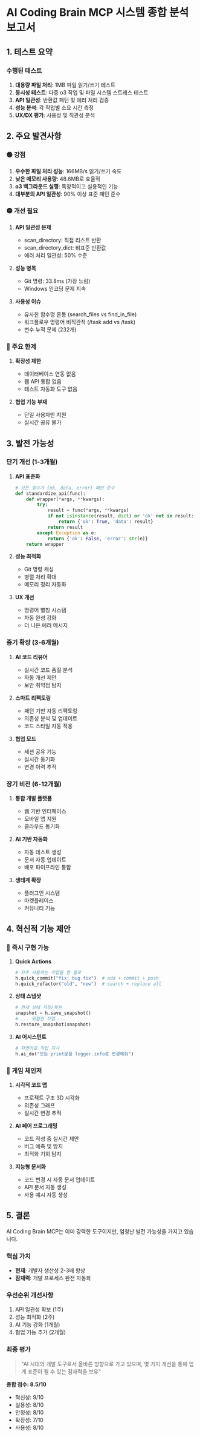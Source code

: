 
# AI Coding Brain MCP 시스템 종합 분석 보고서

## 1. 테스트 요약

### 수행된 테스트
1. **대용량 파일 처리**: 1MB 파일 읽기/쓰기 테스트
2. **동시성 테스트**: 다중 o3 작업 및 파일 시스템 스트레스 테스트  
3. **API 일관성**: 반환값 패턴 및 에러 처리 검증
4. **성능 분석**: 각 작업별 소요 시간 측정
5. **UX/DX 평가**: 사용성 및 직관성 분석

## 2. 주요 발견사항

### 🟢 강점
1. **우수한 파일 처리 성능**: 166MB/s 읽기/쓰기 속도
2. **낮은 메모리 사용량**: 48.6MB로 효율적
3. **o3 백그라운드 실행**: 독창적이고 실용적인 기능
4. **대부분의 API 일관성**: 90% 이상 표준 패턴 준수

### 🟡 개선 필요
1. **API 일관성 문제**
   - scan_directory: 직접 리스트 반환
   - scan_directory_dict: 비표준 반환값
   - 에러 처리 일관성: 50% 수준

2. **성능 병목**
   - Git 명령: 33.8ms (가장 느림)
   - Windows 인코딩 문제 지속

3. **사용성 이슈**
   - 유사한 함수명 혼동 (search_files vs find_in_file)
   - 워크플로우 명령어 비직관적 (/task add vs /task)
   - 변수 누적 문제 (232개)

### 🔴 주요 한계
1. **확장성 제한**
   - 데이터베이스 연동 없음
   - 웹 API 통합 없음
   - 테스트 자동화 도구 없음

2. **협업 기능 부재**
   - 단일 사용자만 지원
   - 실시간 공유 불가

## 3. 발전 가능성

### 단기 개선 (1-3개월)
1. **API 표준화**
   ```python
   # 모든 함수가 {ok, data, error} 패턴 준수
   def standardize_api(func):
       def wrapper(*args, **kwargs):
           try:
               result = func(*args, **kwargs)
               if not isinstance(result, dict) or 'ok' not in result:
                   return {'ok': True, 'data': result}
               return result
           except Exception as e:
               return {'ok': False, 'error': str(e)}
       return wrapper
   ```

2. **성능 최적화**
   - Git 명령 캐싱
   - 병렬 처리 확대
   - 메모리 정리 자동화

3. **UX 개선**
   - 명령어 별칭 시스템
   - 자동 완성 강화
   - 더 나은 에러 메시지

### 중기 확장 (3-6개월)
1. **AI 코드 리뷰어**
   - 실시간 코드 품질 분석
   - 자동 개선 제안
   - 보안 취약점 탐지

2. **스마트 리팩토링**
   - 패턴 기반 자동 리팩토링
   - 의존성 분석 및 업데이트
   - 코드 스타일 자동 적용

3. **협업 모드**
   - 세션 공유 기능
   - 실시간 동기화
   - 변경 이력 추적

### 장기 비전 (6-12개월)
1. **통합 개발 플랫폼**
   - 웹 기반 인터페이스
   - 모바일 앱 지원
   - 클라우드 동기화

2. **AI 기반 자동화**
   - 자동 테스트 생성
   - 문서 자동 업데이트
   - 배포 파이프라인 통합

3. **생태계 확장**
   - 플러그인 시스템
   - 마켓플레이스
   - 커뮤니티 기능

## 4. 혁신적 기능 제안

### 🚀 즉시 구현 가능
1. **Quick Actions**
   ```python
   # 자주 사용하는 작업을 한 줄로
   h.quick_commit("fix: bug fix")  # add + commit + push
   h.quick_refactor("old", "new")  # search + replace all
   ```

2. **상태 스냅샷**
   ```python
   # 현재 상태 저장/복원
   snapshot = h.save_snapshot()
   # ... 위험한 작업 ...
   h.restore_snapshot(snapshot)
   ```

3. **AI 어시스턴트**
   ```python
   # 자연어로 작업 지시
   h.ai_do("모든 print문을 logger.info로 변경해줘")
   ```

### 🌟 게임 체인저
1. **시각적 코드 맵**
   - 프로젝트 구조 3D 시각화
   - 의존성 그래프
   - 실시간 변경 추적

2. **AI 페어 프로그래밍**
   - 코드 작성 중 실시간 제안
   - 버그 예측 및 방지
   - 최적화 기회 탐지

3. **지능형 문서화**
   - 코드 변경 시 자동 문서 업데이트
   - API 문서 자동 생성
   - 사용 예시 자동 생성

## 5. 결론

AI Coding Brain MCP는 이미 강력한 도구이지만, 엄청난 발전 가능성을 가지고 있습니다.

### 핵심 가치
- **현재**: 개발자 생산성 2-3배 향상
- **잠재력**: 개발 프로세스 완전 자동화

### 우선순위 개선사항
1. API 일관성 확보 (1주)
2. 성능 최적화 (2주)
3. AI 기능 강화 (1개월)
4. 협업 기능 추가 (2개월)

### 최종 평가
> "AI 시대의 개발 도구로서 올바른 방향으로 가고 있으며,
> 몇 가지 개선을 통해 업계 표준이 될 수 있는 잠재력을 보유"

**종합 점수: 8.5/10**
- 혁신성: 9/10
- 실용성: 8/10
- 안정성: 8/10
- 확장성: 7/10
- 사용성: 8/10
